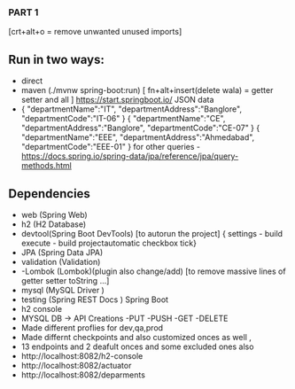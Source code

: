 ### PART 1
[crt+alt+o = remove unwanted unused imports]
 ## Run in two ways:
- direct
- maven (./mvnw spring-boot:run)
  [ fn+alt+insert(delete wala) = getter setter and all ]
https://start.springboot.io/
JSON data
 -  {
     "departmentName":"IT",
     "departmentAddress":"Banglore",
     "departmentCode":"IT-06"
 }
 {
     "departmentName":"CE",
     "departmentAddress":"Banglore",
    "departmentCode":"CE-07"
 }
{
    "departmentName":"EEE",
    "departmentAddress":"Ahmedabad",
    "departmentCode":"EEE-01"
}
for other queries - https://docs.spring.io/spring-data/jpa/reference/jpa/query-methods.html
## Dependencies
- web (Spring Web)
- h2 (H2 Database)
- devtool(Spring Boot DevTools) [to autorun the project] { settings - build execute - build projectautomatic checkbox tick}
- JPA (Spring Data JPA)
- validation (Validation)
- -Lombok  (Lombok)(plugin also change/add) [to remove massive lines of getter setter toString ...]
- mysql (MySQL Driver )
- testing (Spring REST Docs )
Spring Boot 
- h2 console
- MYSQL DB
 -> API Creations 
  -PUT
  -PUSH
  -GET
  -DELETE
- Made different proflies for dev,qa,prod
- Made differnt checkpoints and also customized onces as well ,
- 13 endpoints and 2 deafult onces and some excluded ones also
- http://localhost:8082/h2-console
- http://localhost:8082/actuator
- http://localhost:8082/deparments 

